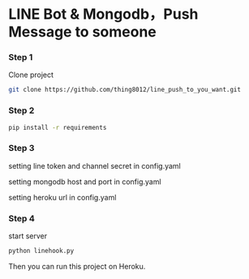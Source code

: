 # LINE Bot & Mongodb，Push Message to someone

### Step 1
Clone project

```bash
git clone https://github.com/thing8012/line_push_to_you_want.git
```    
### Step 2
```bash
pip install -r requirements
```
### Step 3
setting line token and channel secret in config.yaml

setting mongodb host and port in config.yaml

setting heroku url in config.yaml

### Step 4
start server
```bash
python linehook.py
```

Then you can run this project on Heroku.